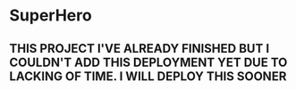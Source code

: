 # SuperHero

## THIS PROJECT I'VE ALREADY FINISHED BUT I COULDN'T ADD THIS DEPLOYMENT YET DUE TO LACKING OF TIME. I WILL DEPLOY THIS  SOONER

